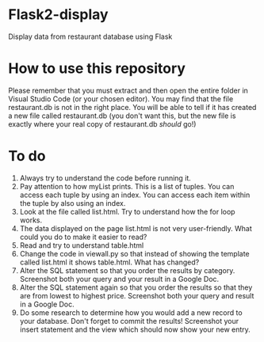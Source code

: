 # Flask2-display
Display data from restaurant database using Flask

# How to use this repository
Please remember that you must extract and then open the entire folder in Visual Studio Code (or your chosen editor).
You may find that the file restaurant.db is not in the right place. You will be able to tell if it has created a new file called restaurant.db (you don't want this, but the new file is exactly where your real copy of restaurant.db *should* go!)

# To do
1. Always try to understand the code before running it. 
2. Pay attention to how myList prints. This is a list of tuples. You can access each tuple by using an index. You can access each item within the tuple by also using an index.
3. Look at the file called list.html. Try to understand how the for loop works. 
4. The data displayed on the page list.html is not very user-friendly. What could you do to make it easier to read? 
5. Read and try to understand table.html
6. Change the code in viewall.py so that instead of showing the template called list.html it shows table.html. What has changed?
7. Alter the SQL statement so that you order the results by category. Screenshot both your query and your result in a Google Doc. 
8. Alter the SQL statement again so that you order the results so that they are from lowest to highest price. Screenshot both your query and result in a Google Doc. 
9. Do some research to determine how you would add a new record to your database. Don't forget to commit the results! Screenshot your insert statement and the view which should now show your new entry. 
